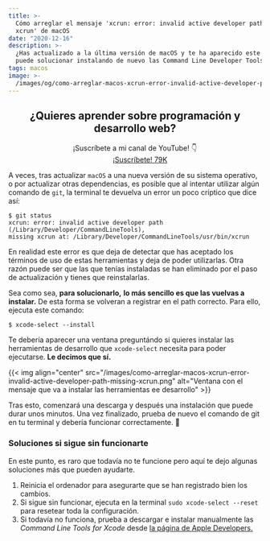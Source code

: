 ```yaml
---
title: >-
  Cómo arreglar el mensaje 'xcrun: error: invalid active developer path, missing
  xcrun' de macOS
date: "2020-12-16"
description: >-
  ¿Has actualizado a la última versión de macOS y te ha aparecido este error? Se
  puede solucionar instalando de nuevo las Command Line Developer Tools.
tags: macos
image: >-
  /images/og/como-arreglar-macos-xcrun-error-invalid-active-developer-path-missing-xcrun.png
---
```


<div style='text-align: center'>

## **¿Quieres aprender sobre programación y desarrollo web?**<br />

¡Suscríbete a mi canal de YouTube! 👇<br />
<a class="yt-subscribe-button" rel="noopener nofollow" href="https://www.youtube.com/c/midudev?sub_confirmation=1" target="_blank" style='margin-top: 8px'><span><svg viewBox="0 0 24 24" width="16" style="margin:-2px 4px 0 0"><path d="M23.495 6.205a3.007 3.007.0 00-2.088-2.088c-1.87-.501-9.396-.501-9.396-.501s-7.507-.01-9.396.501A3.007 3.007.0 00.527 6.205 31.247 31.247.0 00.005 12.01a31.247 31.247.0 00.522 5.783 3.007 3.007.0 002.088 2.088c1.868.502 9.396.502 9.396.502s7.506.0 9.396-.502a3.007 3.007.0 002.088-2.088 31.247 31.247.0 00.5-5.783 31.247 31.247.0 00-.5-5.805zM9.609 15.601V8.408l6.264 3.602z" fill="#fff"></path></svg>¡Suscríbete!</span>
<span>79K</span></a>

</div>

A veces, tras actualizar `macOS` a una nueva versión de su sistema operativo, o por actualizar otras dependencias, es posible que al intentar utilizar algún comando de `git`, la terminal te devuelva un error un poco críptico que dice así:

```
$ git status
xcrun: error: invalid active developer path (/Library/Developer/CommandLineTools),
missing xcrun at: /Library/Developer/CommandLineTools/usr/bin/xcrun
```

En realidad este error es que deja de detectar que has aceptado los términos de uso de estas herramientas y deja de poder utilizarlas. Otra razón puede ser que las que tenías instaladas se han eliminado por el paso de actualización y tienes que reinstalarlas.

Sea como sea, **para solucionarlo,** **lo más sencillo es que las vuelvas a instalar.** De esta forma se volveran a registrar en el path correcto. Para ello, ejecuta este comando:

```
$ xcode-select --install
```

Te debería aparecer una ventana preguntándo si quieres instalar las herramientas de desarrollo que `xcode-select` necesita para poder ejecutarse. **Le decimos que sí.**

{{< img align="center" src="/images/como-arreglar-macos-xcrun-error-invalid-active-developer-path-missing-xcrun.png" alt="Ventana con el mensaje que va a instalar las herramientas ee desarrollo" >}}

Tras esto, comenzará una descarga y después una instalación que puede durar unos minutos. Una vez finalizado, prueba de nuevo el comando de git en tu terminal y debería funcionar correctamente. 🎉

### Soluciones si sigue sin funcionarte

En este punto, es raro que todavía no te funcione pero aquí te dejo algunas soluciones más que pueden ayudarte.

1. Reinicia el ordenador para asegurarte que se han registrado bien los cambios.
2. Si sigue sin funcionar, ejecuta en la terminal `sudo xcode-select --reset` para resetear toda la configuración.
3. Si todavía no funciona, prueba a descargar e instalar manualmente las _Command Line Tools for Xcode_ desde [la página de Apple Developers.](https://developer.apple.com/download/more/)
